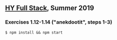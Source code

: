 ## [HY Full Stack](https://fullstackopen.com), Summer 2019

### Exercises 1.12-1.14 ("anekdootit", steps 1-3)

`$ npm install && npm start`